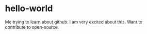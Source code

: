 # hello-world
Me trying to learn about github.
I am very excited about this. Want to contribute to open-source.

